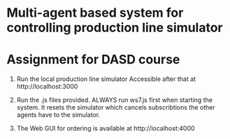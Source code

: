 # Multi-agent based system for controlling production line simulator
# Assignment for DASD course

1. Run the local production line simulator
    Accessible after that at http://localhost:3000
    
2. Run the .js files provided. ALWAYS run ws7.js first when starting the system.
   It resets the simulator which cancels subscribtions the other agents have to 
   the simulator.
   
3. The Web GUI for ordering is available at http://localhost:4000
